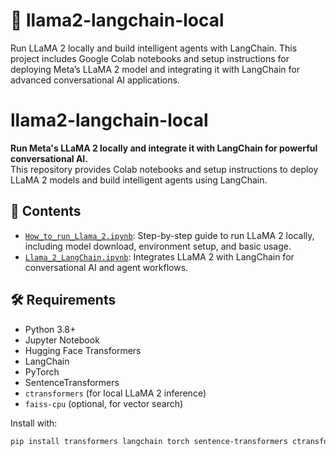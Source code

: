 # 🦙 llama2-langchain-local
Run LLaMA 2 locally and build intelligent agents with LangChain. This project includes Google Colab notebooks and setup instructions for deploying Meta’s LLaMA 2 model and integrating it with LangChain for advanced conversational AI applications.


# llama2-langchain-local

**Run Meta's LLaMA 2 locally and integrate it with LangChain for powerful conversational AI.**  
This repository provides Colab notebooks and setup instructions to deploy LLaMA 2 models and build intelligent agents using LangChain.

## 📁 Contents

- [`How_to_run_Llama_2.ipynb`](https://colab.research.google.com/drive/1ZkaGAmbKkoSeleSl4zl9RwXDtxxdXeY0?usp=sharing): Step-by-step guide to run LLaMA 2 locally, including model download, environment setup, and basic usage.
- [`Llama_2_LangChain.ipynb`](https://colab.research.google.com/drive/1Nai_feyBMcE0TQiuNEGwo8XnoWrfiURl?usp=sharing): Integrates LLaMA 2 with LangChain for conversational AI and agent workflows.

## 🛠 Requirements

- Python 3.8+
- Jupyter Notebook
- Hugging Face Transformers
- LangChain
- PyTorch
- SentenceTransformers
- `ctransformers` (for local LLaMA 2 inference)
- `faiss-cpu` (optional, for vector search)

Install with:

```bash
pip install transformers langchain torch sentence-transformers ctransformers faiss-cpu
